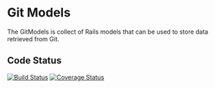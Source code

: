 # Git Models
The GitModels is collect of Rails models that can be used to store data retrieved from Git.

## Code Status
[![Build Status](https://semaphoreci.com/api/v1/mikeweaver/git_models/branches/master/badge.svg)](https://semaphoreci.com/mikeweaver/git_models)
[![Coverage Status](https://coveralls.io/repos/github/mikeweaver/git_models/badge.svg?branch=master)](https://coveralls.io/github/mikeweaver/git_models?branch=master)
